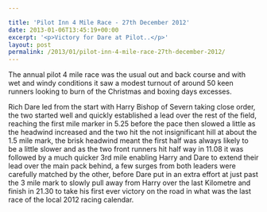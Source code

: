 ```yaml
---

title: 'Pilot Inn 4 Mile Race - 27th December 2012'
date: 2013-01-06T13:45:19+00:00
excerpt: '<p>Victory for Dare at Pilot..</p>'
layout: post
permalink: /2013/01/pilot-inn-4-mile-race-27th-december-2012/
---
```

The annual pilot 4 mile race was the usual out and back course and with wet and windy conditions it saw a modest turnout of around 50 keen runners looking to burn of the Christmas and boxing days excesses.

Rich Dare led from the start with Harry Bishop of Severn taking close order, the two started well and quickly established a lead over the rest of the field, reaching the first mile marker in 5.25 before the pace then slowed a little as the headwind increased and the two hit the not insignificant hill at about the 1.5 mile mark, the brisk headwind meant the first half was always likely to be a little slower and as the two front runners hit half way in 11.08 it was followed by a much quicker 3rd mile enabling Harry and Dare to extend their lead over the main pack behind, a few surges from both leaders were carefully matched by the other, before Dare put in an extra effort at just past the 3 mile mark to slowly pull away from Harry over the last Kilometre and finish in 21.30 to take his first ever victory on the road in what was the last race of the local 2012 racing calendar.